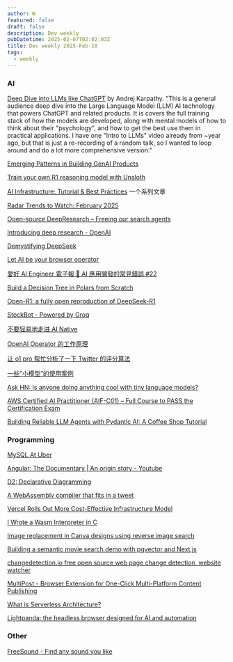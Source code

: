 ```yaml
---
author: W
featured: false
draft: false
description: Dev weekly
pubDatetime: 2025-02-07T02:02:03Z
title: Dev weekly 2025-Feb-10
tags:
  - weekly
---
```


### AI

[Deep Dive into LLMs like ChatGPT](https://www.youtube.com/watch?v=7xTGNNLPyMI) by Andrej Karpathy. "This is a general audience deep dive into the Large Language Model (LLM) AI technology that powers ChatGPT and related products. It is covers the full training stack of how the models are developed, along with mental models of how to think about their "psychology", and how to get the best use them in practical applications. I have one "Intro to LLMs" video already from ~year ago, but that is just a re-recording of a random talk, so I wanted to loop around and do a lot more comprehensive version."

[Emerging Patterns in Building GenAI Products](https://martinfowler.com/articles/gen-ai-patterns/)

[Train your own R1 reasoning model with Unsloth](https://unsloth.ai/blog/r1-reasoning?s=09)

[AI Infrastructure: Tutorial & Best Practices](https://nexla.com/ai-infrastructure/) 一个系列文章

[]()

[Radar Trends to Watch: February 2025](https://www.oreilly.com/radar/radar-trends-to-watch-february-2025/)

[Open-source DeepResearch – Freeing our search agents](https://huggingface.co/blog/open-deep-research)

[Introducing deep research - OpenAI](https://openai.com/index/introducing-deep-research/)

[Demystifying DeepSeek](https://www.thoughtworks.com/insights/blog/generative-ai/demystifying-deepseek?utm_source=pocket_shared)

[Let AI be your browser operator](https://github.com/web-infra-dev/midscene)

[愛好 AI Engineer 電子報 🚀 AI 應用開發的常見錯誤 #22](https://ihower.tw/blog/archives/12621)

[Build a Decision Tree in Polars from Scratch](https://medium.com/towards-data-science/build-a-decision-tree-in-polars-from-scratch-d48892926ecf)

[Open-R1: a fully open reproduction of DeepSeek-R1](https://huggingface.co/blog/open-r1)

[StockBot - Powered by Groq](https://vercel.com/templates/next.js/stockbot-powered-by-groq)

[不要轻易地走进 AI Native](https://1q43.blog/post/10736/)

[OpenAI Operator 的工作原理](https://baoyu.io/blog/openai-operator-how-it-works)

[让 o1 pro 帮忙分析了一下 Twitter 的评分算法](https://baoyu.io/blog/o1-pro-twitter-rating-algorithm)

[一些“小模型”的使用案例](https://baoyu.io/blog/small-model-use-cases)

[Ask HN: Is anyone doing anything cool with tiny language models?](https://news.ycombinator.com/item?id=42784365)

[]()

[AWS Certified AI Practitioner (AIF-C01) – Full Course to PASS the Certification Exam](https://www.youtube.com/watch?v=WZeZZ8_W-M4)

[Building Reliable LLM Agents with Pydantic AI: A Coffee Shop Tutorial](https://acehand.substack.com/p/building-reliable-llm-agents-with?r=6a1sh)

[]()

[]()

### Programming

[MySQL At Uber](https://www.uber.com/en-JP/blog/mysql-at-uber/)

[Angular: The Documentary | An origin story - Youtube](https://www.youtube.com/watch?v=cRC9DlH45lA)

[D2: Declarative Diagramming](https://d2lang.com/)

[A WebAssembly compiler that fits in a tweet](https://wasmgroundup.com/blog/wasm-compiler-in-a-tweet/)

[Vercel Rolls Out More Cost-Effective Infrastructure Model](https://thenewstack.io/vercel-rolls-out-more-cost-effective-infrastructure-model/)

[I Wrote a Wasm Interpreter in C](https://irreducible.io/blog/my-wasm-interpreter/?utm_source=pocket_shared)

[Image replacement in Canva designs using reverse image search](https://www.canva.dev/blog/engineering/image-replacement-in-canva-designs-using-reverse-image-search/)

[Building a semantic movie search demo with pgvector and Next.js](https://blog.6nok.org/building-a-semantic-movie-search-demo-with-pgvector-and-next.js/)

[changedetection.io free open source web page change detection, website watcher](https://github.com/dgtlmoon/changedetection.io)

[MultiPost - Browser Extension for One-Click Multi-Platform Content Publishing](https://github.com/leaper-one/MultiPost-Extension)

[What is Serverless Architecture?](https://betterengineers.substack.com/p/what-is-serverless-architecture?r=209a75)

[Lightpanda: the headless browser designed for AI and automation](https://github.com/lightpanda-io/browser/tree/main)

### Other

[FreeSound - Find any sound you like](https://freesound.org/?feedbackRegistration=1)

[]()

[]()

[]()

[]()

[]()

[]()

[]()

[]()

[]()

[]()

[]()

[]()

[]()

[]()

[]()

[]()

[]()

[]()

[]()

[]()

[]()

[]()

[]()

[]()

[]()

[]()

[]()

[]()

[]()

[]()

[]()

[]()

[]()

[]()

[]()

[]()

[]()

[]()

[]()

[]()

[]()

[]()

[]()

[]()

[]()

[]()

[]()

[]()

[]()

[]()

[]()

[]()

[]()

[]()

[]()

[]()

[]()

[]()

[]()

[]()

[]()

[]()

[]()

[]()

[]()

[]()

[]()

[]()

[]()

[]()

[]()

[]()

[]()

[]()

[]()

[]()

[]()

[]()

[]()

[]()

[]()

[]()

[]()

[]()

[]()

[]()

[]()

[]()

[]()

[]()

[]()

[]()

[]()

[]()

[]()

[]()

[]()

[]()

[]()

